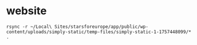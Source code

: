 # website

```shell
rsync -r ~/Local\ Sites/starsforeurope/app/public/wp-content/uploads/simply-static/temp-files/simply-static-1-1757448099/* .
```
